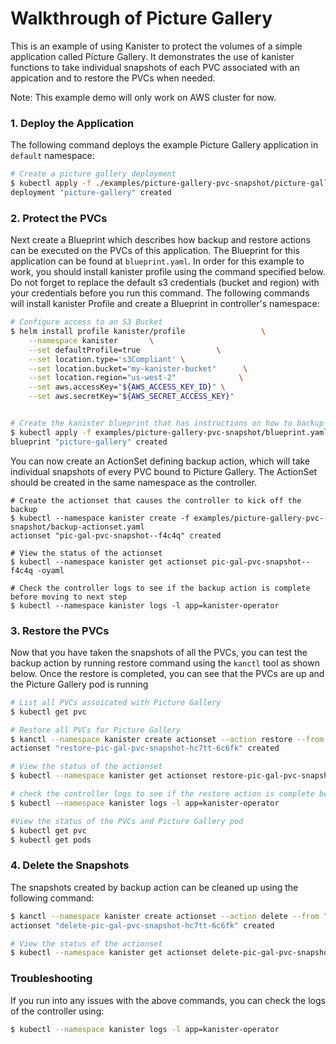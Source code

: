 # Walkthrough of Picture Gallery

This is an example of using Kanister to protect the volumes of a simple application called Picture Gallery. It demonstrates the use of kanister functions to take individual snapshots of each PVC associated with an appication and to restore the PVCs when needed.

Note: This example demo will only work on AWS cluster for now.

### 1. Deploy the Application

The following command deploys the example Picture Gallery application in `default` namespace:

```bash
# Create a picture gallery deployment
$ kubectl apply -f ./examples/picture-gallery-pvc-snapshot/picture-gallery-deployment.yaml
deployment "picture-gallery" created
```

### 2. Protect the PVCs

Next create a Blueprint which describes how backup and restore actions can be executed on the PVCs of this application. The Blueprint for this application can be found at `blueprint.yaml`. In order for this example to work, you should install kanister profile using the command specified below. Do not forget to replace the default s3 credentials (bucket and region) with your credentials before you run this command. The following commands will install kanister Profile and create a Blueprint in controller's namespace:

```bash
# Configure access to an S3 Bucket
$ helm install profile kanister/profile                 \
    --namespace kanister       \
    --set defaultProfile=true                 \
    --set location.type='s3Compliant' \
    --set location.bucket="my-kanister-bucket"      \
    --set location.region="us-west-2"              \
    --set aws.accessKey="${AWS_ACCESS_KEY_ID}" \
    --set aws.secretKey="${AWS_SECRET_ACCESS_KEY}"


# Create the kanister blueprint that has instructions on how to backup the PVCs
$ kubectl apply -f examples/picture-gallery-pvc-snapshot/blueprint.yaml
blueprint "picture-gallery" created

```

You can now create an ActionSet defining backup action, which will take individual snapshots of every PVC bound to Picture Gallery. The ActionSet should be created in the same namespace as the controller.

```
# Create the actionset that causes the controller to kick off the backup
$ kubectl --namespace kanister create -f examples/picture-gallery-pvc-snapshot/backup-actionset.yaml
actionset "pic-gal-pvc-snapshot--f4c4q" created

# View the status of the actionset
$ kubectl --namespace kanister get actionset pic-gal-pvc-snapshot--f4c4q -oyaml

# Check the controller logs to see if the backup action is complete before moving to next step
$ kubectl --namespace kanister logs -l app=kanister-operator
```

### 3. Restore the PVCs

Now that you have taken the snapshots of all the PVCs, you can test the backup action by running restore command using the `kanctl` tool as shown below. Once the restore is completed, you can see that the PVCs are up and the Picture Gallery pod is running

```bash
# List all PVCs assoicated with Picture Gallery
$ kubectl get pvc

# Restore all PVCs for Picture Gallery
$ kanctl --namespace kanister create actionset --action restore --from "pic-gal-pvc-snapshot-f4c4q"
actionset "restore-pic-gal-pvc-snapshot-hc7tt-6c6fk" created

# View the status of the actionset
$ kubectl --namespace kanister get actionset restore-pic-gal-pvc-snapshot-hc7tt-6c6fk -oyaml

# check the controller logs to see if the restore action is complete before moving to next step
$ kubectl --namespace kanister logs -l app=kanister-operator

#View the status of the PVCs and Picture Gallery pod
$ kubectl get pvc
$ kubectl get pods
```

### 4. Delete the Snapshots

The snapshots created by backup action can be cleaned up using the following command:

```bash
$ kanctl --namespace kanister create actionset --action delete --from "pic-gal-pvc-snapshot-f4c4q"
actionset "delete-pic-gal-pvc-snapshot-hc7tt-6c6fk" created

# View the status of the actionset
$ kubectl --namespace kanister get actionset delete-pic-gal-pvc-snapshot-hc7tt-6c6fk -oyaml
```

### Troubleshooting

If you run into any issues with the above commands, you can check the logs of the controller using:

```bash
$ kubectl --namespace kanister logs -l app=kanister-operator
```
